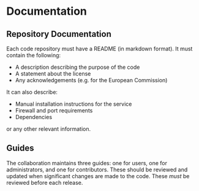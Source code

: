 
# Documentation

## Repository Documentation

Each code repository must have a README (in markdown format).  It must
contain the following:

  * A description describing the purpose of the code
  * A statement about the license
  * Any acknowledgements (e.g. for the European Commission)

It can also describe:

  * Manual installation instructions for the service
  * Firewall and port requirements
  * Dependencies

or any other relevant information. 

## Guides

The collaboration maintains three guides: one for users, one for
administrators, and one for contributors.  These should be reviewed
and updated when significant changes are made to the code.  These
_must_ be reviewed before each release.

